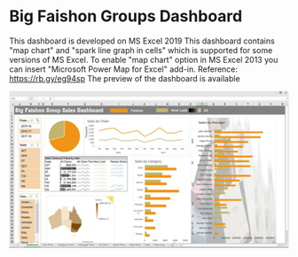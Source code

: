 # Big Faishon Groups Dashboard
This dashboard is developed on MS Excel 2019
This dashboard contains "map chart" and "spark line graph in cells" which is supported for some versions of MS Excel.
To enable "map chart" option in MS Excel 2013 you can insert "Microsoft Power Map for Excel" add-in. Reference: https://rb.gy/eg94sp
The preview of the dashboard is available [](https://wcykpywbhadxw3z4fbulgw-on.drv.tw/www.bfg_dashboard.nj/BGF_Dashboard.htm "here") 


![alt text](https://github.com/neerajw710/BFG-Dashboard/blob/main/BFG%20Dashboard.jpg?raw=true)
